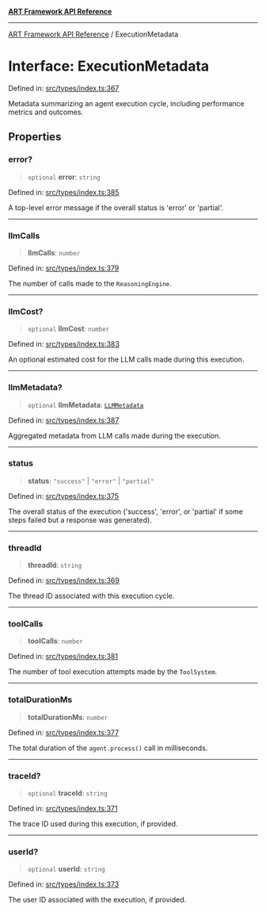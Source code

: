 [**ART Framework API Reference**](../README.md)

***

[ART Framework API Reference](../README.md) / ExecutionMetadata

# Interface: ExecutionMetadata

Defined in: [src/types/index.ts:367](https://github.com/hashangit/ART/blob/a8524de337702d2ec210d86aff2464ac0aeed73e/src/types/index.ts#L367)

Metadata summarizing an agent execution cycle, including performance metrics and outcomes.

## Properties

### error?

> `optional` **error**: `string`

Defined in: [src/types/index.ts:385](https://github.com/hashangit/ART/blob/a8524de337702d2ec210d86aff2464ac0aeed73e/src/types/index.ts#L385)

A top-level error message if the overall status is 'error' or 'partial'.

***

### llmCalls

> **llmCalls**: `number`

Defined in: [src/types/index.ts:379](https://github.com/hashangit/ART/blob/a8524de337702d2ec210d86aff2464ac0aeed73e/src/types/index.ts#L379)

The number of calls made to the `ReasoningEngine`.

***

### llmCost?

> `optional` **llmCost**: `number`

Defined in: [src/types/index.ts:383](https://github.com/hashangit/ART/blob/a8524de337702d2ec210d86aff2464ac0aeed73e/src/types/index.ts#L383)

An optional estimated cost for the LLM calls made during this execution.

***

### llmMetadata?

> `optional` **llmMetadata**: [`LLMMetadata`](LLMMetadata.md)

Defined in: [src/types/index.ts:387](https://github.com/hashangit/ART/blob/a8524de337702d2ec210d86aff2464ac0aeed73e/src/types/index.ts#L387)

Aggregated metadata from LLM calls made during the execution.

***

### status

> **status**: `"success"` \| `"error"` \| `"partial"`

Defined in: [src/types/index.ts:375](https://github.com/hashangit/ART/blob/a8524de337702d2ec210d86aff2464ac0aeed73e/src/types/index.ts#L375)

The overall status of the execution ('success', 'error', or 'partial' if some steps failed but a response was generated).

***

### threadId

> **threadId**: `string`

Defined in: [src/types/index.ts:369](https://github.com/hashangit/ART/blob/a8524de337702d2ec210d86aff2464ac0aeed73e/src/types/index.ts#L369)

The thread ID associated with this execution cycle.

***

### toolCalls

> **toolCalls**: `number`

Defined in: [src/types/index.ts:381](https://github.com/hashangit/ART/blob/a8524de337702d2ec210d86aff2464ac0aeed73e/src/types/index.ts#L381)

The number of tool execution attempts made by the `ToolSystem`.

***

### totalDurationMs

> **totalDurationMs**: `number`

Defined in: [src/types/index.ts:377](https://github.com/hashangit/ART/blob/a8524de337702d2ec210d86aff2464ac0aeed73e/src/types/index.ts#L377)

The total duration of the `agent.process()` call in milliseconds.

***

### traceId?

> `optional` **traceId**: `string`

Defined in: [src/types/index.ts:371](https://github.com/hashangit/ART/blob/a8524de337702d2ec210d86aff2464ac0aeed73e/src/types/index.ts#L371)

The trace ID used during this execution, if provided.

***

### userId?

> `optional` **userId**: `string`

Defined in: [src/types/index.ts:373](https://github.com/hashangit/ART/blob/a8524de337702d2ec210d86aff2464ac0aeed73e/src/types/index.ts#L373)

The user ID associated with the execution, if provided.
